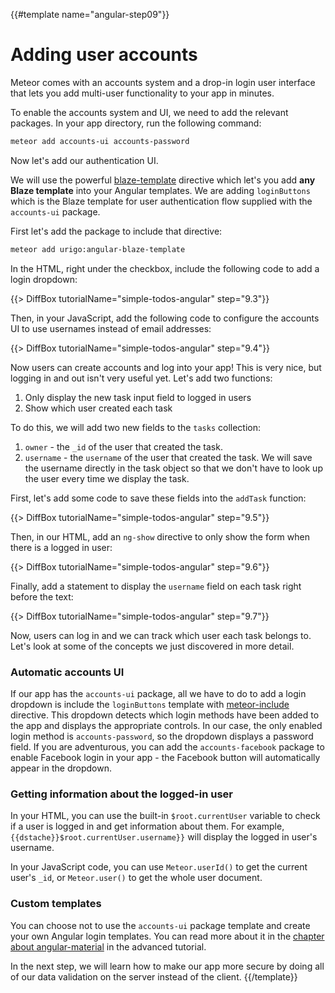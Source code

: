 {{#template name="angular-step09"}}

# Adding user accounts

Meteor comes with an accounts system and a drop-in login user interface that lets you add multi-user functionality to your app in minutes.

To enable the accounts system and UI, we need to add the relevant packages. In your app directory, run the following command:

```bash
meteor add accounts-ui accounts-password
```

Now let's add our authentication UI.

We will use the powerful [blaze-template](http://angular-meteor.com/api/blaze-template) directive which let's you add **any Blaze template** into your Angular templates.
We are adding `loginButtons` which is the Blaze template for user authentication flow supplied with the `accounts-ui` package.

First let's add the package to include that directive:

```bash
meteor add urigo:angular-blaze-template
```

In the HTML, right under the checkbox, include the following code to add a login dropdown:

{{> DiffBox tutorialName="simple-todos-angular" step="9.3"}}

Then, in your JavaScript, add the following code to configure the accounts UI to use usernames instead of email addresses:

{{> DiffBox tutorialName="simple-todos-angular" step="9.4"}}

Now users can create accounts and log into your app! This is very nice, but logging in and out isn't very useful yet. Let's add two functions:

1. Only display the new task input field to logged in users
2. Show which user created each task

To do this, we will add two new fields to the `tasks` collection:

1. `owner` - the `_id` of the user that created the task.
2. `username` - the `username` of the user that created the task. We will save the username directly in the task object so that we don't have to look up the user every time we display the task.

First, let's add some code to save these fields into the `addTask` function:

{{> DiffBox tutorialName="simple-todos-angular" step="9.5"}}

Then, in our HTML, add an `ng-show` directive to only show the form when there is a logged in user:

{{> DiffBox tutorialName="simple-todos-angular" step="9.6"}}

Finally, add a statement to display the `username` field on each task right before the text:

{{> DiffBox tutorialName="simple-todos-angular" step="9.7"}}

Now, users can log in and we can track which user each task belongs to. Let's look at some of the concepts we just discovered in more detail.

### Automatic accounts UI

If our app has the `accounts-ui` package, all we have to do to add a login dropdown is include the `loginButtons` template with [meteor-include](http://angular-meteor.com/api/meteor-include) directive.
This dropdown detects which login methods have been added to the app and displays the appropriate controls. In our case, the only enabled login method is `accounts-password`, so the dropdown displays a password field. If you are adventurous, you can add the `accounts-facebook` package to enable Facebook login in your app - the Facebook button will automatically appear in the dropdown.

### Getting information about the logged-in user

In your HTML, you can use the built-in `$root.currentUser` variable to check if a user is logged in and get information about them. For example, `{{dstache}}$root.currentUser.username}}` will display the logged in user's username.

In your JavaScript code, you can use `Meteor.userId()` to get the current user's `_id`, or `Meteor.user()` to get the whole user document.

### Custom templates

You can choose not to use the `accounts-ui` package template and create your own Angular login templates.
You can read more about it in the [chapter about angular-material](http://angular-meteor.com/tutorial/step_18) in the advanced tutorial.

In the next step, we will learn how to make our app more secure by doing all of our data validation on the server instead of the client.
{{/template}}
